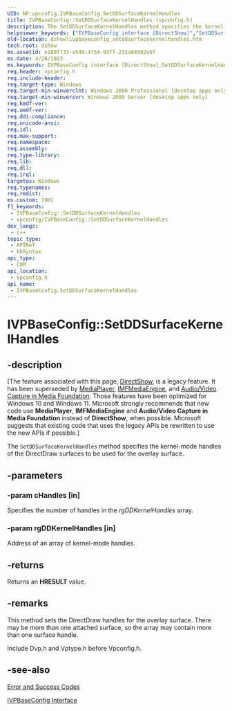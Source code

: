 ```yaml
---
UID: NF:vpconfig.IVPBaseConfig.SetDDSurfaceKernelHandles
title: IVPBaseConfig::SetDDSurfaceKernelHandles (vpconfig.h)
description: The SetDDSurfaceKernelHandles method specifies the kernel-mode handles of the DirectDraw surfaces to be used for the overlay surface.
helpviewer_keywords: ["IVPBaseConfig interface [DirectShow]","SetDDSurfaceKernelHandles method","IVPBaseConfig.SetDDSurfaceKernelHandles","IVPBaseConfig::SetDDSurfaceKernelHandles","IVPBaseConfigSetDDSurfaceKernelHandle","SetDDSurfaceKernelHandles","SetDDSurfaceKernelHandles method [DirectShow]","SetDDSurfaceKernelHandles method [DirectShow]","IVPBaseConfig interface","dshow.ivpbaseconfig_setddsurfacekernelhandles","vpconfig/IVPBaseConfig::SetDDSurfaceKernelHandles"]
old-location: dshow\ivpbaseconfig_setddsurfacekernelhandles.htm
tech.root: dshow
ms.assetid: e180f731-a540-4754-93ff-232ad4502c6f
ms.date: 4/26/2023
ms.keywords: IVPBaseConfig interface [DirectShow],SetDDSurfaceKernelHandles method, IVPBaseConfig.SetDDSurfaceKernelHandles, IVPBaseConfig::SetDDSurfaceKernelHandles, IVPBaseConfigSetDDSurfaceKernelHandle, SetDDSurfaceKernelHandles, SetDDSurfaceKernelHandles method [DirectShow], SetDDSurfaceKernelHandles method [DirectShow],IVPBaseConfig interface, dshow.ivpbaseconfig_setddsurfacekernelhandles, vpconfig/IVPBaseConfig::SetDDSurfaceKernelHandles
req.header: vpconfig.h
req.include-header: 
req.target-type: Windows
req.target-min-winverclnt: Windows 2000 Professional [desktop apps only]
req.target-min-winversvr: Windows 2000 Server [desktop apps only]
req.kmdf-ver: 
req.umdf-ver: 
req.ddi-compliance: 
req.unicode-ansi: 
req.idl: 
req.max-support: 
req.namespace: 
req.assembly: 
req.type-library: 
req.lib: 
req.dll: 
req.irql: 
targetos: Windows
req.typenames: 
req.redist: 
ms.custom: 19H1
f1_keywords:
 - IVPBaseConfig::SetDDSurfaceKernelHandles
 - vpconfig/IVPBaseConfig::SetDDSurfaceKernelHandles
dev_langs:
 - c++
topic_type:
 - APIRef
 - kbSyntax
api_type:
 - COM
api_location:
 - Vpconfig.h
api_name:
 - IVPBaseConfig.SetDDSurfaceKernelHandles
---
```


# IVPBaseConfig::SetDDSurfaceKernelHandles


## -description

\[The feature associated with this page, [DirectShow](/windows/win32/directshow/directshow), is a legacy feature. It has been superseded by [MediaPlayer](/uwp/api/Windows.Media.Playback.MediaPlayer), [IMFMediaEngine](/windows/win32/api/mfmediaengine/nn-mfmediaengine-imfmediaengine), and [Audio/Video Capture in Media Foundation](windows/win32/medfound/audio-video-capture-in-media-foundation). Those features have been optimized for Windows 10 and Windows 11. Microsoft strongly recommends that new code use **MediaPlayer**, **IMFMediaEngine** and **Audio/Video Capture in Media Foundation** instead of **DirectShow**, when possible. Microsoft suggests that existing code that uses the legacy APIs be rewritten to use the new APIs if possible.\]

The <code>SetDDSurfaceKernelHandles</code> method specifies the kernel-mode handles of the DirectDraw surfaces to be used for the overlay surface.

## -parameters

### -param cHandles [in]

Specifies the number of handles in the <i>rgDDKernelHandles</i> array.

### -param rgDDKernelHandles [in]

Address of an array of kernel-mode handles.

## -returns

Returns an <b>HRESULT</b> value.

## -remarks

This method sets the DirectDraw handles for the overlay surface. There may be more than one attached surface, so the array may contain more than one surface handle.

Include Dvp.h and Vptype.h before Vpconfig.h.

## -see-also

<a href="/windows/desktop/DirectShow/error-and-success-codes">Error and Success Codes</a>



<a href="/windows/desktop/api/vpconfig/nn-vpconfig-ivpbaseconfig">IVPBaseConfig Interface</a>